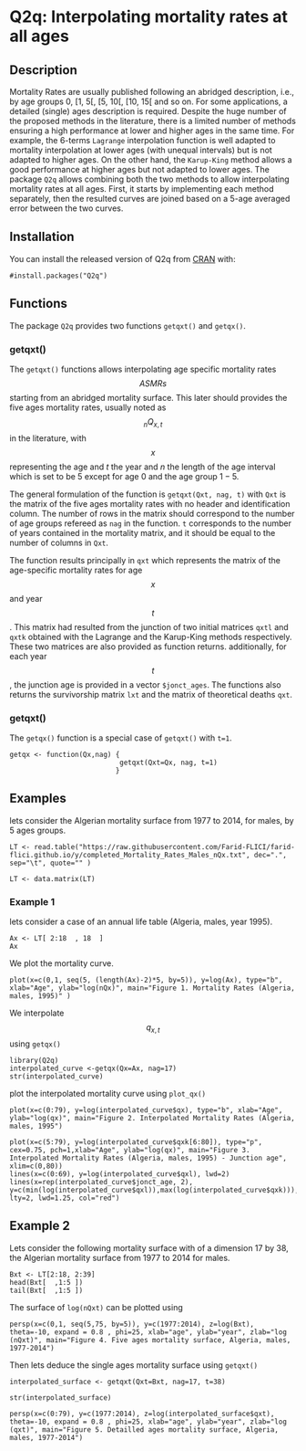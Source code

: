 # Q2q: Interpolating mortality rates at all ages

## Description 

Mortality Rates are usually published following an abridged description, i.e., by age groups 0, [1, 5[, [5, 10[, [10, 15[ and so on. For some applications, a detailed (single) ages description is required. Despite the huge number of the proposed methods in the literature, there is a limited number of methods ensuring a high performance at lower and higher ages in the same time. For example, the 6-terms `Lagrange` interpolation function is well adapted to mortality  interpolation at lower ages (with unequal intervals) but is not adapted to higher ages. On the other hand, the `Karup-King` method allows a good performance at higher ages but not adapted to lower ages.  The package `Q2q` allows combining both the two methods to allow interpolating mortality rates at all ages. First, it starts by implementing each method separately, then the resulted curves are joined based on a 5-age averaged error between the two curves.


## Installation

You can install the released version of Q2q from [CRAN](https://CRAN.R-project.org) with:

``` {r, include=TRUE, echo=TRUE }
#install.packages("Q2q")
```
## Functions

The package `Q2q` provides two functions `getqxt()` and `getqx()`.

### getqxt()

The `getqxt()` functions allows interpolating age specific mortality rates $$ASMRs$$ starting from an abridged mortality surface. This later should provides the five ages mortality rates, usually noted as $$_nQ_{x,t}$$ in the literature, with $$x$$ representing the age and $t$ the year and $n$ the length of the age interval which is set to be $5$ except for age $0$ and the age group $1-5$.

The general formulation of the function is `getqxt(Qxt, nag, t)` with `Qxt` is the matrix of the five ages mortality rates with no header and identification column. The number of rows in the matrix should correspond to the number of age groups refereed as `nag` in the function. `t` corresponds to the number of years contained in the mortality matrix, and it should be equal to the number of columns in `Qxt`.

The function results principally in `qxt` which represents the matrix of the age-specific mortality rates for age $$x$$ and year $$t$$. This matrix had resulted from the junction of two initial matrices `qxtl` and `qxtk` obtained with the Lagrange and the Karup-King methods respectively. These two matrices are also provided as function returns. additionally, for each year $$t$$, the junction age is provided in a vector `$jonct_ages`. The functions also returns the survivorship matrix `lxt` and the matrix of theoretical deaths `qxt`.

### getqxt()

The `getqx()` function is a special case of `getqxt()` with `t=1`.

```{r}
getqx <- function(Qx,nag) {
                           getqxt(Qxt=Qx, nag, t=1)
                          }
```
## Examples

lets consider the Algerian mortality surface from 1977 to 2014, for males, by 5 ages groups.

```{r}
LT <- read.table("https://raw.githubusercontent.com/Farid-FLICI/farid-flici.github.io/y/completed_Mortality_Rates_Males_nQx.txt", dec=".", sep="\t", quote="" )

LT <- data.matrix(LT)
```

### Example 1

lets consider a case of an annual life table (Algeria, males, year 1995).

```{r echo=TRUE, include=TRUE}
Ax <- LT[ 2:18  , 18  ]
Ax
```

We plot the mortality curve.

```{r include=TRUE, fig.align="center",fig.width=10,fig.height=6}
plot(x=c(0,1, seq(5, (length(Ax)-2)*5, by=5)), y=log(Ax), type="b", xlab="Age", ylab="log(nQx)", main="Figure 1. Mortality Rates (Algeria, males, 1995)" ) 
```

We interpolate $$q_{x,t}$$ using `getqx()`

```{r}
library(Q2q)
interpolated_curve <-getqx(Qx=Ax, nag=17)
str(interpolated_curve)
```

plot the interpolated mortality curve using `plot_qx()`

```{r include=TRUE , fig.align="center",fig.width=10,fig.height=6}
plot(x=c(0:79), y=log(interpolated_curve$qx), type="b", xlab="Age", ylab="log(qx)", main="Figure 2. Interpolated Mortality Rates (Algeria, males, 1995")
```

```{r include=TRUE , fig.align="center",fig.width=10,fig.height=6}
plot(x=c(5:79), y=log(interpolated_curve$qxk[6:80]), type="p", cex=0.75, pch=1,xlab="Age", ylab="log(qx)", main="Figure 3. Interpolated Mortality Rates (Algeria, males, 1995) - Junction age", xlim=c(0,80))
lines(x=c(0:69), y=log(interpolated_curve$qxl), lwd=2)
lines(x=rep(interpolated_curve$jonct_age, 2), y=c(min(log(interpolated_curve$qxl)),max(log(interpolated_curve$qxk))), lty=2, lwd=1.25, col="red")
```

## Example 2 

Lets consider the following mortality surface with of a dimension 17 by 38, the Algerian mortality surface from 1977 to 2014 for males.

```{r echo=TRUE}
Bxt <- LT[2:18, 2:39]
head(Bxt[  ,1:5 ])
tail(Bxt[  ,1:5 ])
```

The surface of `log(nQxt)` can be plotted using 

```{r include=TRUE, fig.align="center" }
persp(x=c(0,1, seq(5,75, by=5)), y=c(1977:2014), z=log(Bxt), theta=-10, expand = 0.8 , phi=25, xlab="age", ylab="year", zlab="log (nQxt)", main="Figure 4. Five ages mortality surface, Algeria, males, 1977-2014")
```

Then lets deduce the single ages mortality surface using `getqxt()`

```{r include=TRUE }
interpolated_surface <- getqxt(Qxt=Bxt, nag=17, t=38)

str(interpolated_surface)
```

```{r include=TRUE ,fig.align="center"}
persp(x=c(0:79), y=c(1977:2014), z=log(interpolated_surface$qxt), theta=-10, expand = 0.8 , phi=25, xlab="age", ylab="year", zlab="log (qxt)", main="Figure 5. Detailled ages mortality surface, Algeria, males, 1977-2014")
```

